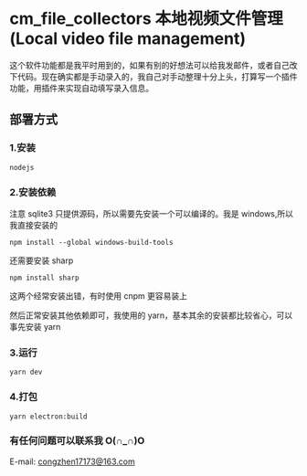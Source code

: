 # cm_file_collectors 本地视频文件管理(Local video file management)

 这个软件功能都是我平时用到的，如果有别的好想法可以给我发邮件，或者自己改下代码。现在确实都是手动录入的，我自己对手动整理十分上头，打算写一个插件功能，用插件来实现自动填写录入信息。

## 部署方式
### 1.安装 
```
nodejs
```
### 2.安装依赖

注意 sqlite3 只提供源码，所以需要先安装一个可以编译的。我是 windows,所以我直接安装的

```
npm install --global windows-build-tools
```

还需要安装 sharp

```
npm install sharp
```

这两个经常安装出错，有时使用 cnpm 更容易装上

然后正常安装其他依赖即可，我使用的 yarn，基本其余的安装都比较省心，可以事先安装 yarn

### 3.运行

```
yarn dev
```

### 4.打包

```
yarn electron:build
```

### 有任何问题可以联系我 O(∩_∩)O

E-mail: congzhen17173@163.com
